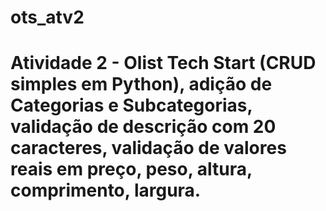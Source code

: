 # ots_atv2

# Atividade 2 - Olist Tech Start (CRUD simples em Python), adição de Categorias e Subcategorias, validação de descrição com 20 caracteres, validação de valores reais em preço, peso, altura, comprimento, largura.
